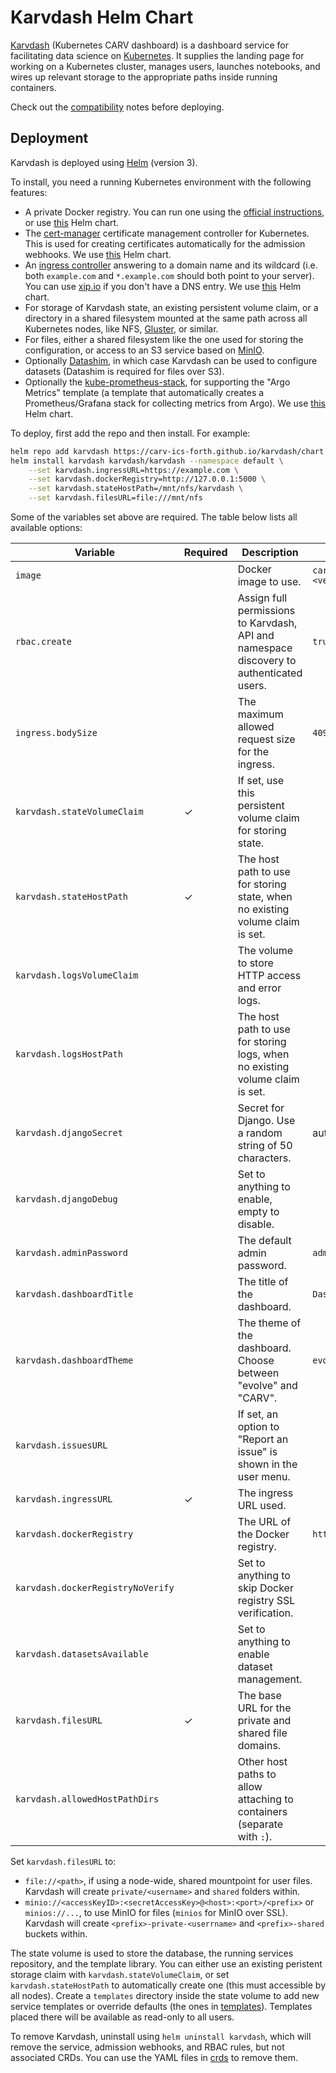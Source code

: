 # Karvdash Helm Chart

[Karvdash](https://github.com/CARV-ICS-FORTH/karvdash) (Kubernetes CARV dashboard) is a dashboard service for facilitating data science on [Kubernetes](https://kubernetes.io). It supplies the landing page for working on a Kubernetes cluster, manages users, launches notebooks, and wires up relevant storage to the appropriate paths inside running containers.

Check out the [compatibility](https://github.com/CARV-ICS-FORTH/karvdash/tree/master/README.md) notes before deploying.

## Deployment

Karvdash is deployed using [Helm](https://helm.sh) (version 3).

To install, you need a running Kubernetes environment with the following features:
* A private Docker registry. You can run one using the [official instructions](https://docs.docker.com/registry/deploying/), or use [this](https://artifacthub.io/packages/helm/twuni/docker-registry) Helm chart.
* The [cert-manager](https://cert-manager.io) certificate management controller for Kubernetes. This is used for creating certificates automatically for the admission webhooks. We use [this](https://artifacthub.io/packages/helm/jetstack/cert-manager) Helm chart.
* An [ingress controller](https://kubernetes.github.io/ingress-nginx/) answering to a domain name and its wildcard (i.e. both `example.com` and `*.example.com` should both point to your server). You can use [xip.io](http://xip.io) if you don't have a DNS entry. We use [this](https://artifacthub.io/packages/helm/ingress-nginx/ingress-nginx) Helm chart.
* For storage of Karvdash state, an existing persistent volume claim, or a directory in a shared filesystem mounted at the same path across all Kubernetes nodes, like NFS, [Gluster](https://www.gluster.org), or similar.
* For files, either a shared filesystem like the one used for storing the configuration, or access to an S3 service based on [MinIO](https://min.io).
* Optionally [Datashim](https://github.com/datashim-io/datashim), in which case Karvdash can be used to configure datasets (Datashim is required for files over S3).
* Optionally the [kube-prometheus-stack](https://github.com/prometheus-community/helm-charts/tree/main/charts/kube-prometheus-stack), for supporting the "Argo Metrics" template (a template that automatically creates a Prometheus/Grafana stack for collecting metrics from Argo). We use [this](https://artifacthub.io/packages/helm/prometheus-community/kube-prometheus-stack) Helm chart.

To deploy, first add the repo and then install. For example:

```bash
helm repo add karvdash https://carv-ics-forth.github.io/karvdash/chart
helm install karvdash karvdash/karvdash --namespace default \
    --set karvdash.ingressURL=https://example.com \
    --set karvdash.dockerRegistry=http://127.0.0.1:5000 \
    --set karvdash.stateHostPath=/mnt/nfs/karvdash \
    --set karvdash.filesURL=file:///mnt/nfs
```

Some of the variables set above are required. The table below lists all available options:

| Variable                          | Required | Description                                                                              | Default                           |
|-----------------------------------|----------|------------------------------------------------------------------------------------------|-----------------------------------|
| `image`                           |          | Docker image to use.                                                                     | `carvicsforth/karvdash:<version>` |
| `rbac.create`                     |          | Assign full permissions to Karvdash, API and namespace discovery to authenticated users. | `true`                            |
| `ingress.bodySize`                |          | The maximum allowed request size for the ingress.                                        | `4096m`                           |
| `karvdash.stateVolumeClaim`       | &check;  | If set, use this persistent volume claim for storing state.                              |                                   |
| `karvdash.stateHostPath`          | &check;  | The host path to use for storing state, when no existing volume claim is set.            |                                   |
| `karvdash.logsVolumeClaim`        |          | The volume to store HTTP access and error logs.                                          |                                   |
| `karvdash.logsHostPath`           |          | The host path to use for storing logs, when no existing volume claim is set.             |                                   |
| `karvdash.djangoSecret`           |          | Secret for Django. Use a random string of 50 characters.                                 | autogenerated                     |
| `karvdash.djangoDebug`            |          | Set to anything to enable, empty to disable.                                             |                                   |
| `karvdash.adminPassword`          |          | The default admin password.                                                              | `admin`                           |
| `karvdash.dashboardTitle`         |          | The title of the dashboard.                                                              | `Dashboard`                       |
| `karvdash.dashboardTheme`         |          | The theme of the dashboard. Choose between "evolve" and "CARV".                          | `evolve`                          |
| `karvdash.issuesURL`              |          | If set, an option to "Report an issue" is shown in the user menu.                        |                                   |
| `karvdash.ingressURL`             | &check;  | The ingress URL used.                                                                    |                                   |
| `karvdash.dockerRegistry`         |          | The URL of the Docker registry.                                                          | `http://127.0.0.1:5000`           |
| `karvdash.dockerRegistryNoVerify` |          | Set to anything to skip Docker registry SSL verification.                                |                                   |
| `karvdash.datasetsAvailable`      |          | Set to anything to enable dataset management.                                            |                                   |
| `karvdash.filesURL`               | &check;  | The base URL for the private and shared file domains.                                    |                                   |
| `karvdash.allowedHostPathDirs`    |          | Other host paths to allow attaching to containers (separate with `:`).                   |                                   |

Set `karvdash.filesURL` to:
* `file://<path>`, if using a node-wide, shared mountpoint for user files. Karvdash will create `private/<username>` and `shared` folders within.
* `minio://<accessKeyID>:<secretAccessKey>@<host>:<port>/<prefix>` or `minios://...`, to use MinIO for files (`minios` for MinIO over SSL). Karvdash will create `<prefix>-private-<userrname>` and `<prefix>-shared` buckets within.

The state volume is used to store the database, the running services repository, and the template library. You can either use an existing peristent storage claim with `karvdash.stateVolumeClaim`, or set `karvdash.stateHostPath` to automatically create one (this must accessible by all nodes). Create a `templates` directory inside the state volume to add new service templates or override defaults (the ones in [templates](https://github.com/CARV-ICS-FORTH/karvdash/tree/master/templates)). Templates placed there will be available as read-only to all users.

To remove Karvdash, uninstall using `helm uninstall karvdash`, which will remove the service, admission webhooks, and RBAC rules, but not associated CRDs. You can use the YAML files in [crds](https://github.com/CARV-ICS-FORTH/karvdash/tree/master/chart/karvdash/crds) to remove them.
